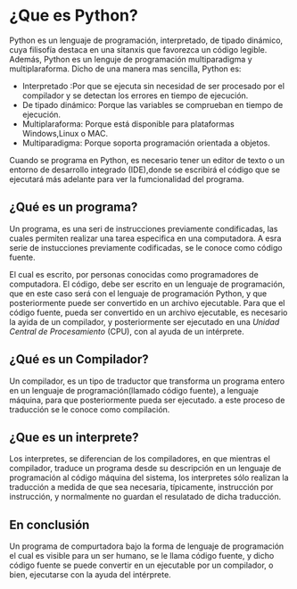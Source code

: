 # ¿Que es Python?

Python es un lenguaje de programación, interpretado, de tipado dinámico, cuya filisofía destaca en una sitanxis que favorezca un código legible. Además, Python es un lenguje de programación multiparadigma y multiplaraforma. Dicho de una manera mas sencilla, Python es:

  - Interpretado :Por que se ejecuta sin necesidad de ser procesado por el compilador y se detectan los errores en tiempo de ejecución.
  - De tipado dinámico: Porque las variables se comprueban en tiempo de ejecución.
  - Multiplaraforma: Porque está disponible para plataformas Windows,Linux o MAC.
  - Multiparadigma: Porque soporta programación orientada a objetos.
  
Cuando se programa en Python, es necesario tener un editor de texto o un entorno de desarrollo integrado (IDE),donde se escribirá el código que se ejecutará más adelante para ver la fumcionalidad del programa.

## ¿Qué es un programa?

Un programa, es una seri de instrucciones previamente condificadas, las cuales permiten realizar una tarea especifica en una computadora. A esra serie de instucciones previamente codificadas, se le conoce como código fuente.

El cual es escrito, por personas conocidas como programadores de computadora. El código, debe ser escrito en un lenguaje de programación, que en este caso será con el lenguaje de programación Python, y que posteriormente puede ser convertido en un archivo ejecutable. Para que el código fuente, pueda ser convertido en un archivo ejecutable, es necesario la ayida de un compilador, y posteriormente ser ejecutado en una _Unidad Central de Procesamiento_ (CPU), con al ayuda de un intérprete.

## ¿Qué es un Compilador?

Un compilador, es un tipo de traductor que transforma un programa entero en un lenguaje de programación(llamado código fuente),
a lenguaje máquina, para que posteriormente pueda ser ejecutado. a este proceso de traducción se le conoce como compilación. 

## ¿Que es un interprete?

Los interpretes, se diferencian de los compiladores, en que mientras el compilador, traduce un programa desde su descripción en un lenguaje de programación al código máquina del sistema, los interpretes sólo realizan la traducción a medida de que sea necesaria, típicamente, instrucción por instrucción, y normalmente no guardan el resulatado de dicha traducción.

## En conclusión

Un programa de compurtadora bajo la forma de lenguaje de programación el cual es visible para un ser humano, se le llama código fuente, y dicho código fuente se puede convertir en un ejecutable por un compilador, o bien, ejecutarse con la ayuda del intérprete.






















